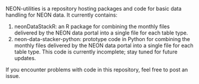 NEON-utilities is a repository hosting packages and code for basic data handling for NEON data. It currently contains:

1. neonDataStackR: an R package for combining the monthly files delivered by the NEON data portal into a single file for each table type.
2. neon-data-stacker-python: prototype code in Python for combining the monthly files delivered by the NEON data portal into a single file for each table type. This code is currently incomplete; stay tuned for future updates.


If you encounter problems with code in this repository, feel free to post an issue.
